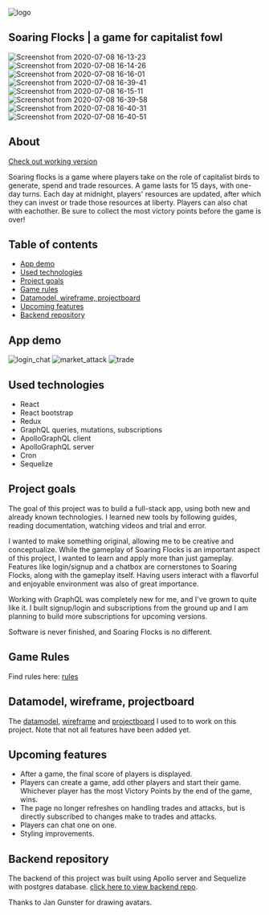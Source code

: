![logo](https://user-images.githubusercontent.com/60095327/86928629-194b1580-c135-11ea-93e2-006e52f71a09.png)

## Soaring Flocks | a game for capitalist fowl

![Screenshot from 2020-07-08 16-13-23](https://user-images.githubusercontent.com/60095327/86929310-fcfba880-c135-11ea-9f83-3b04c6dffa08.png)
![Screenshot from 2020-07-08 16-14-26](https://user-images.githubusercontent.com/60095327/86929639-58c63180-c136-11ea-89b0-a21b23b71cd8.png)
![Screenshot from 2020-07-08 16-16-01](https://user-images.githubusercontent.com/60095327/86929648-5b288b80-c136-11ea-900f-262c68a4bb4c.png)
![Screenshot from 2020-07-08 16-39-41](https://user-images.githubusercontent.com/60095327/86932560-d3dd1700-c139-11ea-9adf-77404dc1de7e.png)
![Screenshot from 2020-07-08 16-15-11](https://user-images.githubusercontent.com/60095327/86929652-5c59b880-c136-11ea-83c1-3522ab4e3590.png)
![Screenshot from 2020-07-08 16-39-58](https://user-images.githubusercontent.com/60095327/86932566-d50e4400-c139-11ea-90c4-07adefc68f15.png)
![Screenshot from 2020-07-08 16-40-31](https://user-images.githubusercontent.com/60095327/86932573-d63f7100-c139-11ea-87ce-7e63edd01c59.png)
![Screenshot from 2020-07-08 16-40-51](https://user-images.githubusercontent.com/60095327/86932577-d7709e00-c139-11ea-84b3-c17053a02c54.png)

## About

[Check out working version](https://soaring-flocks.netlify.app/gameInfo)

Soaring flocks is a game where players take on the role of capitalist birds to generate, spend and trade resources. A game lasts for 15 days, with one-day turns. Each day at midnight, players' resources are updated, after which they can invest or trade those resources at liberty. Players can also chat with eachother. Be sure to collect the most victory points before the game is over!

## Table of contents

- [App demo](#app-demo)
- [Used technologies](#used-technologies)
- [Project goals](#project-goals)
- [Game rules](#game-rules)
- [Datamodel, wireframe, projectboard](#datamodel-wireframe-projectboard)
- [Upcoming features](#upcoming-features)
- [Backend repository](#backend-repository)

## App demo

![login_chat](https://user-images.githubusercontent.com/60095327/87020794-a72a0d80-c1d4-11ea-94dc-172db99f750e.gif)
![market_attack](https://user-images.githubusercontent.com/60095327/87020816-b01adf00-c1d4-11ea-8eae-57e0653ecdb2.gif)
![trade](https://user-images.githubusercontent.com/60095327/87020840-b90bb080-c1d4-11ea-9db7-02e72d2aae25.gif)

## Used technologies

- React
- React bootstrap
- Redux
- GraphQL queries, mutations, subscriptions
- ApolloGraphQL client
- ApolloGraphQL server
- Cron
- Sequelize

## Project goals

The goal of this project was to build a full-stack app, using both new and already known technologies. I learned new tools by following guides, reading documentation, watching videos and trial and error.

I wanted to make something original, allowing me to be creative and conceptualize. While the gameplay of Soaring Flocks is an important aspect of this project, I wanted to learn and apply more than just gameplay. Features like login/signup and a chatbox are cornerstones to Soaring Flocks, along with the gameplay itself. Having users interact with a flavorful and enjoyable environment was also of great importance.

Working with GraphQL was completely new for me, and I've grown to quite like it. I built signup/login and subscriptions from the ground up and I am planning to build more subscriptions for upcoming versions.

Software is never finished, and Soaring Flocks is no different.

## Game Rules

Find rules here: [rules](https://github.com/Djimovanberlo/soaring-flocks-client/blob/master/RULES.md)

## Datamodel, wireframe, projectboard

The [datamodel](https://github.com/Djimovanberlo/soaring-flocks-client/blob/master/Soaring%20Flocks%20dataModel.png), [wireframe](https://github.com/Djimovanberlo/soaring-flocks-client/blob/master/Soaring%20Flocks%20wireframes.png) and [projectboard](https://github.com/Djimovanberlo/soaring-flocks-client/projects/1) I used to to work on this project. Note that not all features have been added yet.

## Upcoming features

- After a game, the final score of players is displayed.
- Players can create a game, add other players and start their game. Whichever player has the most Victory Points by the end of the game, wins.
- The page no longer refreshes on handling trades and attacks, but is directly
  subscribed to changes make to trades and attacks.
- Players can chat one on one.
- Styling improvements.

## Backend repository

The backend of this project was built using Apollo server and Sequelize with postgres database. [click here to view backend repo](https://github.com/Djimovanberlo/soaring-flocks-server/tree/master).

Thanks to Jan Gunster for drawing avatars.
